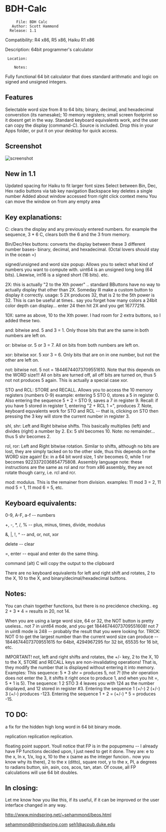 # BDH-Calc
         File: BDH Calc
       Author: Scott Hammond
      Release: 1.1     
      
Compatibility: R4 x86, R5 x86, Haiku R1 x86

  Description:  64bit programmer's calculator 
  
     Location:
     
        Notes: 

Fully functional 64 bit calculator that does standard arithmatic and logic on signed and unsigned integers. 
## Features
Selectable word size from 8 to 64 bits; binary, decimal, and hexadecimal converstion (its namesake); 10 memory registers; small screen footprint so it doesnt get in the way.  Standard keyboard equivalents work, and the user can copy the display (command-C).  Source is included.  Drop this in your Apps folder, or put it on your desktop for quick access.

## Screenshot
![screenshot](https://github.com/nishanth1232/BDH-Calc/blob/master/images/screenshot.png)

New in 1.1
---------------------------

Updated spacing for Haiku to fit larger font sizes
Select between Bin, Dec, Hex radio buttons via tab key navigation
Backspace key deletes a single number
Added about window accessed from right click context menu
You can move the window on from any empty area


Key explanations:
---------------------------

C: clears the display and any previously entered numbers.  for example the sequence, 3 * 6 C, clears both the 6 and the 3 from memory.

Bin/Dec/Hex buttons: converts the display between these 3 different number bases- binary, decimal, and hexadecimal.  (Octal lovers should stay in the ocean =)

signed/unsigned and word size popup:  Allows you to select what kind of numbers you want to compute with. uint64 is an unsigned long long (64 bits).  Likewise, int16 is a signed short (16 bits). etc.

2X: this is actually "2 to the Xth power" .. standard BButtons have no way to actually display that other than 2X.  Someday Ill make a custom button to display it correctly.  usage:  5 2X produces 32, that is 2 to the 5th power is 32.  This is can be useful at times.. say you forget how many colors a 24bit color depth can display... enter 24 then hit 2X and you get 16777216.

10X: same as above, 10 to the Xth power.  I had room for 2 extra buttons, so I added these two.

and: bitwise and.  5 and 3 = 1.  Only those bits that are the same in both numbers are left on.

or: bitwise or.  5 or 3 = 7.  All on bits from both numbers are left on.

xor: bitwise xor.  5 xor 3 = 6.  Only bits that are on in one number, but not the other are left on.

not: bitwise not.  5 not = 18446744073709551610.  Note that this depends on the WORD size!!!  All on bits are turned off, all off bits are turned on, thus 5 not not produces 5 again.  This is actually a special case xor.  

STO and RCL:  STORE and RECALL.  Allows you to access the 10 memory registers (numbers 0-9) example:  entering 5 STO 0, stores a 5 in register 0.  Also entering the sequence 5 + 2 = STO 9, saves a 7 in register 9.  Recall:  if you have 5 stored in register 1, entering "2 + RCL 1 =", produces 7.  Note, keyboard equvalents work for STO and RCL -- that is, clicking on STO then pressing the 3 key will store the current number in register 3. 

shl, shr:  Left and Right bitwise shifts.  This basically multiplies (left) and divides (right) a number by 2.  Ex:  5 shl becomes 10.  Note: no remainder... thus 5 shr becomes 2.

rol, ror: Left and Right bitwise rotation.  Similar to shifts, although no bits are lost, they are simply tacked on to the other side, thus this depends on the WORD size again!  Ex: in a 64 bit word size, 1 shr becomes 0, while 1 ror becomes 9223372036854775808.  Assembly language note: these instructions are the same as rol and ror from x86 assembly, they are not rotate though carry, i.e. rcl and rcr.

mod:  modulus.  This is the remainer from division.  examples: 11 mod 3 = 2,  11 mod 5 = 1, 11 mod 6 = 5, etc.


Keyboard equivalents:
----------------------------------
0-9, A-F, a-f   -- numbers

+, -, *, /, %  -- plus, minus, times, divide, modulus

&, |, !, ^ -- and, or, not, xor

delete -- clear

=, enter --  equal and enter do the same thing.

command (alt) C  will copy the output to the clipboard

There are no keyboard equivalents for left and right shift and rotates, 2 to the X, 10 to the X, and binary/decimal/hexadecimal buttons.



Notes:
---------
You can chain together functions, but there is no precidence checking.. eg 2 + 3 * 4 =  results in 20, not 14.

When you are using a large word size, 64 or 32, the NOT button is pretty useless.. not 7 in uint64 mode, and you get 18446744073709551608!  not 7 in uint8 mode is 248 -- probably the result that you were looking for.  TRICK: NOT 0 to get the largest number than the current word size can produce -- 18446744073709551615 for 64bit, 4294967295 for 32 bit, 65535 for 16 bit, etc.

IMPORTANT!
not, left and right shifts and rotates, the +/- key,  2 to the X, 10 to the X, STORE and RECALL keys are non-invalidating operations!  That is, they modify the number that is displayed without entering it into memory.
Examples:
This sequence: 5 * 3 shr =   produces 5, not 7! (the shr operation does not enter the 3, it shifts it right once to produce 1, and when you hit =, 5 * 1 is 5).
The sequence: 1 2 STO 3 4 leaves you with 124 as the number displayed, and 12 stored in register #3.  Entering the sequence 1 (+/-) 2 (+/-) 3 (+/-) produces -123.
Entering the sequence 1 + 2 = (+/-) * 5 =   produces -15.


TO DO:
-----------

a fix for the hidden high long word in 64 bit binary mode.

replication replication replication.

floating point support.  Youll notice that FP is in the popupmenu -- I already have FP functions decided upon, I just need to get it done.  They are:
e to the x,
ln x,
1/x,
log x,
10 to the x (same as the integer funcion.. now you know why its there),
2 to the x (ditto),
square root,
y to the x,
PI,
a degrees to radians button,
sin, asin,
cos, acos,
tan, atan.
Of couse, all FP calculations will use 64 bit doubles.


In closing:
--------------

Let me know how you like this, if its useful, if it can be improved or the user interface changed in any way.

http://www.mindspring.net/~sehammond/beos.html

sehammond@mindspring.com
seh1@acpub.duke.edu
